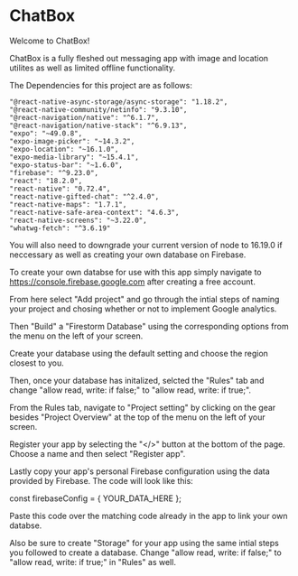 # ChatBox

Welcome to ChatBox!

ChatBox is a fully fleshed out messaging app with image and location utilites as well as limited offline functionality. 


The Dependencies for this project are as follows:

    "@react-native-async-storage/async-storage": "1.18.2",
    "@react-native-community/netinfo": "9.3.10",
    "@react-navigation/native": "^6.1.7",
    "@react-navigation/native-stack": "^6.9.13",
    "expo": "~49.0.8",
    "expo-image-picker": "~14.3.2",
    "expo-location": "~16.1.0",
    "expo-media-library": "~15.4.1",
    "expo-status-bar": "~1.6.0",
    "firebase": "^9.23.0",
    "react": "18.2.0",
    "react-native": "0.72.4",
    "react-native-gifted-chat": "^2.4.0",
    "react-native-maps": "1.7.1",
    "react-native-safe-area-context": "4.6.3",
    "react-native-screens": "~3.22.0",
    "whatwg-fetch": "^3.6.19"

You will also need to downgrade your current version of node to 16.19.0 if neccessary as well as creating your own database on Firebase.

To create your own databse for use with this app simply navigate to https://console.firebase.google.com after creating a free account.

From here select "Add project" and go through the intial steps of naming your project and chosing whether or not to implement Google analytics.

Then "Build" a "Firestorm Database" using the corresponding options from the menu on the left of your screen. 

Create your database using the default setting and choose the region closest to you.

Then, once your database has initalized, selcted the "Rules" tab and change "allow read, write: if false;" to "allow read, write: if true;".

From the Rules tab, navigate to "Project setting" by clicking on the gear besides "Project Overview" at the top of the menu on the left of your screen.

Register your app by selecting the "</>" button at the bottom of the page. Choose a name and then select "Register app".

Lastly copy your app's personal Firebase configuration using the data provided by Firebase. The code will look like this:

const firebaseConfig = {
  YOUR_DATA_HERE
};

Paste this code over the matching code already in the app to link your own databse.

Also be sure to create "Storage" for your app using the same intial steps you followed to create a database. Change "allow read, write: if false;" to "allow read, write: if true;" in "Rules" as well.


